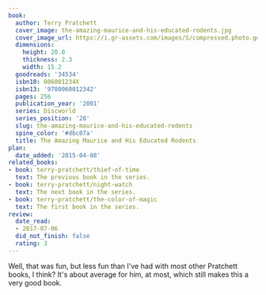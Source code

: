 ```yaml
---
book:
  author: Terry Pratchett
  cover_image: the-amazing-maurice-and-his-educated-rodents.jpg
  cover_image_url: https://i.gr-assets.com/images/S/compressed.photo.goodreads.com/books/1168566225l/34534.jpg
  dimensions:
    height: 20.0
    thickness: 2.3
    width: 15.2
  goodreads: '34534'
  isbn10: 006001234X
  isbn13: '9780060012342'
  pages: 256
  publication_year: '2001'
  series: Discworld
  series_position: '28'
  slug: the-amazing-maurice-and-his-educated-rodents
  spine_color: '#dbc07a'
  title: The Amazing Maurice and His Educated Rodents
plan:
  date_added: '2015-04-08'
related_books:
- book: terry-pratchett/thief-of-time
  text: The previous book in the series.
- book: terry-pratchett/night-watch
  text: The next book in the series.
- book: terry-pratchett/the-color-of-magic
  text: The first book in the series.
review:
  date_read:
  - 2017-07-06
  did_not_finish: false
  rating: 3
---
```


Well, that was fun, but less fun than I've had with most other Pratchett books, I think? It's about average for him, at most, which still makes this a very good book.
